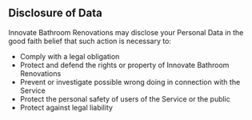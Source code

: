 ## Disclosure of Data

Innovate Bathroom Renovations may disclose your Personal Data in the good faith belief that such action is necessary to:

- Comply with a legal obligation
- Protect and defend the rights or property of Innovate Bathroom Renovations
- Prevent or investigate possible wrong doing in connection with the Service
- Protect the personal safety of users of the Service or the public
- Protect against legal liability